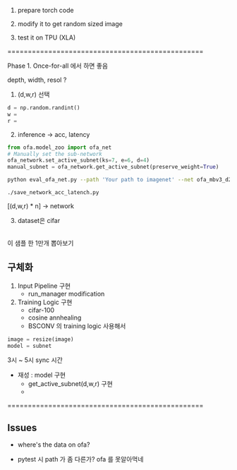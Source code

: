 1. prepare torch code

2. modify it to get random sized image

3. test it on TPU (XLA)


================================================

Phase 1. 
Once-for-all 에서 하면 좋음

depth, width, resol ? 
1. (d,w,r) 선택
```python
d = np.random.randint()
w = 
r = 
```

2. inference -> acc, latency
```python
from ofa.model_zoo import ofa_net
# Manually set the sub-network
ofa_network.set_active_subnet(ks=7, e=6, d=4)
manual_subnet = ofa_network.get_active_subnet(preserve_weight=True)
```
```bash
python eval_ofa_net.py --path 'Your path to imagenet' --net ofa_mbv3_d234_e346_k357_w1.0
```

```bash
./save_network_acc_latench.py
```
[(d,w,r) * n] -> network

3. dataset은 cifar

</br> 이 샘플 한 1만개 뽑아보기

 ## 구체화
 1. Input Pipeline 구현
    - run_manager modification
 2. Training Logic 구현
    - cifar-100
    - cosine annhealing
    - BSCONV 의 training logic 사용해서
 ```python
image = resize(image)
model = subnet
```
 
 3시 ~ 5시 sync 시간
 
 * 재성 : model 구현
    - get_active_subnet(d,w,r) 구현
    - 
================================================
## Issues
- where's the data on ofa?

- pytest 시 path 가 좀 다른가? ofa 를 못알아먹네






